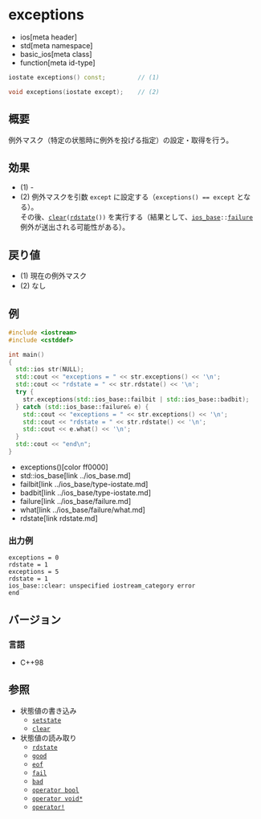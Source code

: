 # exceptions
* ios[meta header]
* std[meta namespace]
* basic_ios[meta class]
* function[meta id-type]

```cpp
iostate exceptions() const;         // (1)

void exceptions(iostate except);    // (2)
```

## 概要
例外マスク（特定の状態時に例外を投げる指定）の設定・取得を行う。

## 効果
- (1) -
- (2) 例外マスクを引数 `except` に設定する（`exceptions() == except` となる）。  
    その後、[`clear`](clear.md)`(`[`rdstate`](rdstate.md)`())` を実行する（結果として、[`ios_base`](../ios_base.md)`::`[`failure`](../ios_base/failure.md) 例外が送出される可能性がある）。

## 戻り値
- (1) 現在の例外マスク
- (2) なし


## 例
```cpp
#include <iostream>
#include <cstddef>

int main()
{
  std::ios str(NULL);
  std::cout << "exceptions = " << str.exceptions() << '\n';
  std::cout << "rdstate = " << str.rdstate() << '\n';
  try {
    str.exceptions(std::ios_base::failbit | std::ios_base::badbit);
  } catch (std::ios_base::failure& e) {
    std::cout << "exceptions = " << str.exceptions() << '\n';
    std::cout << "rdstate = " << str.rdstate() << '\n';
    std::cout << e.what() << '\n';
  }
  std::cout << "end\n";
}
```
* exceptions()[color ff0000]
* std::ios_base[link ../ios_base.md]
* failbit[link ../ios_base/type-iostate.md]
* badbit[link ../ios_base/type-iostate.md]
* failure[link ../ios_base/failure.md]
* what[link ../ios_base/failure/what.md]
* rdstate[link rdstate.md]

### 出力例
```
exceptions = 0
rdstate = 1
exceptions = 5
rdstate = 1
ios_base::clear: unspecified iostream_category error
end
```

## バージョン
### 言語
- C++98

## 参照
- 状態値の書き込み
    - [`setstate`](setstate.md)
    - [`clear`](clear.md)
- 状態値の読み取り
    - [`rdstate`](rdstate.md)
    - [`good`](good.md)
    - [`eof`](eof.md)
    - [`fail`](fail.md)
    - [`bad`](bad.md)
    - [`operator bool`](op_bool.md)
    - [`operator void*`](op_voidptr.md)
    - [`operator!`](op_not.md)

